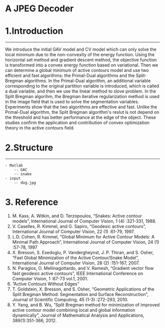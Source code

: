 A JPEG Decoder
===================

# 1.Introduction
----------------

We introduce the initial GAV model and CV model which can only solve the local minimum due to the non-convexity of the energy function. Using the horizontal set method and gradient descent method, the objective function is transformed into a convex energy function based on variational. Then we can determine a global minimum of active contours model and use two efficient and fast algorithms: the Primal-Dual algorithms and the Split-Bregman algorithms. In the Primal-Dual algorithm, an additional variable corresponding to the original partition variable is introduced, which is called a dual variable, and then we use the linear method to slove problem. In the Split Bregman algorihm, the Bregman iterative regularization method is used in the image field that is used to solve the segmentation variables. Experiments show that the two algorithms are effective and fast. Unlike the Primal-Dual algorithm, the Split Bregman algorithm's reslut is not depend on the threshold and has better performance at the edge of the object. These studies confirm the application and contribution of convex optimization theory in the active contours field.


# 2.Structure
---------------
	- Matlab
		-- GAC
		-- snake
	- input 
		-- dog.jpg


# 3. Reference
1. M. Kass, A. Witkin, and D. Terzopoulos, “Snakes: Active contour models”, International Journal of Computer Vision, 1 (4) :321-331, 1988.
2. V. Caselles, R. Kimmel, and G. Sapiro, “Geodesic active contours”, International Journal of Computer Vision, 22 (1) :61-79, 1997.
3. L.D. Cohen, R. Kimmel, “Global Minimum for Active Contour Models: A Minimal Path Approach”, International Journal of Computer Vision, 24 (1) :57-78, 1997
4. X. Bresson, S. Esedoglu, P. Vandergheynst, J. P. Thiran, and S. Osher, “Fast Global Minimization of the Active Contour/Snake Model”, International Journal of Computer Vision, 28 (2) :151-167, 2007.
5. N. Paragios, O. Mellinagottardo, and V. Ramesh, “Gradient vector flow fast geodesic active contours”, IEEE International Conference on Computer Vision, 1 :67-73 vol.1, 2001.
6. “Active Contours Without Edges”
7. T. Goldstein, X. Bresson, and S. Osher, “Geometric Applications of the Split Bregman Method: Segmentation and Surface Reconstruction”, Journal of Scientific Computing, 45 (1-3) :272-293, 2010.
8. Y. Yang, and B. Wu, “Split Bregman method for minimization of improved active contour model combining local and global information dynamically”, Journal of Mathematical Analysis and Applications, 389(1):351-366, 2012.


